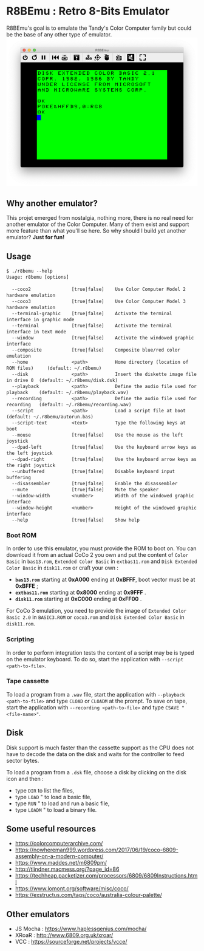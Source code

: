 # R8BEmu : Retro 8-Bits Emulator

R8BEmu's goal is to emulate the Tandy's Color Computer family but could be the base of any other type of emulator.
![](boot.png)

## Why another emulator?
This projet emerged from nostalgia, nothing more, there is no real need for another emulator of the Color Computer.
Many of them exist and support more feature than what you'll se here. So why should I build yet another emulator?
__Just for fun!__

## Usage

    $ ./r8bemu --help
    Usage: r8bemu [options]
    
      --coco2               [true|false]    Use Color Computer Model 2 hardware emulation
      --coco3               [true|false]    Use Color Computer Model 3 hardware emulation
      --terminal-graphic    [true|false]    Activate the terminal interface in graphic mode
      --terminal            [true|false]    Activate the terminal interface in text mode
      --window              [true|false]    Activate the windowed graphic interface
      --composite           [true|false]    Composite blue/red color emulation
      --home                <path>          Home directory (location of ROM files)     (default: ~/.r8bemu)
      --disk                <path>          Insert the diskette image file in drive 0  (default: ~/.r8bemu/disk.dsk)
      --playback            <path>          Define the audio file used for playback    (default: ~/.r8bemu/playback.wav)
      --recording           <path>          Define the audio file used for recording   (default: ~/.r8bemu/recording.wav)
      --script              <path>          Load a script file at boot                 (default: ~/.r8bemu/autorun.bas)
      --script-text         <text>          Type the following keys at boot
      --mouse               [true|false]    Use the mouse as the left joystick
      --dpad-left           [true|false]    Use the keyboard arrow keys as the left joystick
      --dpad-right          [true|false]    Use the keyboard arrow keys as the right joystick
      --unbuffered          [true|false]    Disable keyboard input buffering
      --disassembler        [true|false]    Enable the disassembler
      --mute                [true|false]    Mute the speaker
      --window-width        <number>        Width of the windowed graphic interface
      --window-height       <number>        Height of the windowed graphic interface
      --help                [true|false]    Show help

### Boot ROM
In order to use this emulator, you must provide the ROM to boot on.  You can download it from an actual CoCo 2 you
own and put the content of `Color Basic` in `bas13.rom`, `Extended Color Basic` in `extbas11.rom` and
`Disk Extended Color Basic` in `disk11.rom` or craft your own :

 * __`bas13.rom`__ starting at __0xA000__ ending at __0xBFFF__, boot vector must be at __0xBFFE__ ;
 * __`extbas11.rom`__ starting at __0x8000__ ending at __0x9FFF__ .
 * __`disk11.rom`__ starting at __0xC000__ ending at __0xFF00__ .

For CoCo 3 emulation, you need to provide the image of `Extended Color Basic 2.0` in `BASIC3.ROM` or `coco3.rom`
and `Disk Extended Color Basic` in `disk11.rom`.

### Scripting
In order to perform integration tests the content of a script may be is typed on the emulator keyboard.
To do so, start the application with `--script <path-to-file>`.

### Tape cassette
To load a program from a `.wav` file, start the application with `--playback <path-to-file>` and type `CLOAD` or
`CLOADM` at the prompt. To save on tape, start the application with `--recording <path-to-file>` and type
`CSAVE "<file-name>"`.

## Disk
Disk support is much faster than the cassette support as the CPU does not have to decode the data on the disk and
waits for the controller to feed sector bytes.

To load a program from a `.dsk` file, choose a disk by clicking on the disk icon and then :
 - type `DIR` to list the files,
 - type `LOAD` "<basic-file> to load a basic file,
 - type `RUN` "<basic-file> to load and run a basic file,
 - type `LOADM` "<binary-file> to load a binary file.

## Some useful resources
 - https://colorcomputerarchive.com/
 - https://nowhereman999.wordpress.com/2017/06/19/coco-6809-assembly-on-a-modern-computer/
 - https://www.maddes.net/m6809pm/
 - http://tlindner.macmess.org/?page_id=86
 - https://techheap.packetizer.com/processors/6809/6809Instructions.html
 - https://www.lomont.org/software/misc/coco/
 - https://exstructus.com/tags/coco/australia-colour-palette/

## Other emulators
 - JS Mocha : https://www.haplessgenius.com/mocha/
 - XRoaR : http://www.6809.org.uk/xroar/
 - VCC : https://sourceforge.net/projects/vcce/
